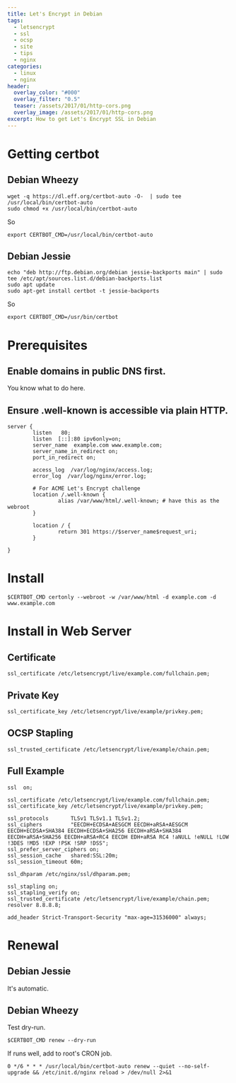 ```yaml
---
title: Let's Encrypt in Debian
tags:
  - letsencrypt
  - ssl
  - ocsp
  - site
  - tips
  - nginx
categories:
  - linux
  - nginx
header:
  overlay_color: "#000"
  overlay_filter: "0.5"
  teaser: /assets/2017/01/http-cors.png
  overlay_image: /assets/2017/01/http-cors.png
excerpt: How to get Let's Encrypt SSL in Debian
---
```

# Getting certbot
## Debian Wheezy

```
wget -q https://dl.eff.org/certbot-auto -O-  | sudo tee /usr/local/bin/certbot-auto
sudo chmod +x /usr/local/bin/certbot-auto
```

So

```
export CERTBOT_CMD=/usr/local/bin/certbot-auto
```

## Debian Jessie

```
echo "deb http://ftp.debian.org/debian jessie-backports main" | sudo tee /etc/apt/sources.list.d/debian-backports.list
sudo apt update
sudo apt-get install certbot -t jessie-backports
```
So

```
export CERTBOT_CMD=/usr/bin/certbot
```

# Prerequisites

## Enable domains in public DNS first.

You know what to do here.

## Ensure .well-known is accessible via plain HTTP.

```
server {
        listen   80;
        listen  [::]:80 ipv6only=on;
        server_name  example.com www.example.com;
        server_name_in_redirect on;
        port_in_redirect on;

        access_log  /var/log/nginx/access.log;
        error_log  /var/log/nginx/error.log;

        # For ACME Let's Encrypt challenge
        location /.well-known {
                alias /var/www/html/.well-known; # have this as the webroot
        }

        location / {
                return 301 https://$server_name$request_uri;
        }

}
```

# Install

```
$CERTBOT_CMD certonly --webroot -w /var/www/html -d example.com -d www.example.com
```

# Install in Web Server

## Certificate

```
ssl_certificate /etc/letsencrypt/live/example.com/fullchain.pem;
```

## Private Key

```
ssl_certificate_key /etc/letsencrypt/live/example/privkey.pem;
```

## OCSP Stapling

```
ssl_trusted_certificate /etc/letsencrypt/live/example/chain.pem;
```

## Full Example

```
ssl  on;

ssl_certificate /etc/letsencrypt/live/example.com/fullchain.pem;
ssl_certificate_key /etc/letsencrypt/live/example/privkey.pem;

ssl_protocols       TLSv1 TLSv1.1 TLSv1.2;
ssl_ciphers         "EECDH+ECDSA+AESGCM EECDH+aRSA+AESGCM EECDH+ECDSA+SHA384 EECDH+ECDSA+SHA256 EECDH+aRSA+SHA384 EECDH+aRSA+SHA256 EECDH+aRSA+RC4 EECDH EDH+aRSA RC4 !aNULL !eNULL !LOW !3DES !MD5 !EXP !PSK !SRP !DSS";
ssl_prefer_server_ciphers on;
ssl_session_cache   shared:SSL:20m;
ssl_session_timeout 60m;

ssl_dhparam /etc/nginx/ssl/dhparam.pem;

ssl_stapling on;
ssl_stapling_verify on;
ssl_trusted_certificate /etc/letsencrypt/live/example/chain.pem;
resolver 8.8.8.8;

add_header Strict-Transport-Security "max-age=31536000" always;
```

# Renewal

## Debian Jessie

It's automatic.

## Debian Wheezy

Test dry-run.

```
$CERTBOT_CMD renew --dry-run
```

If runs well, add to root's CRON job.

```
0 */6 * * * /usr/local/bin/certbot-auto renew --quiet --no-self-upgrade && /etc/init.d/nginx reload > /dev/null 2>&1
```
